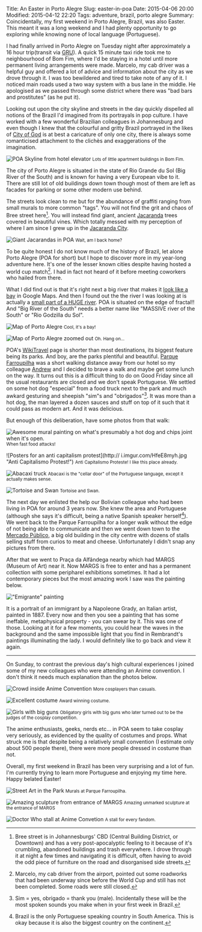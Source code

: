 Title: An Easter in Porto Alegre 
Slug: easter-in-poa
Date: 2015-04-06 20:00
Modified: 2015-04-12 22:20
Tags: adventure, brazil, porto alegre
Summary: Coincidentally, my first weekend in Porto Alegre, Brazil, was also Easter. This meant it was a long weekend and I had plenty opportunity to go exploring while knowing none of local language (Portuguese).

I had finally arrived in Porto Alegre on Tuesday night after approximately a 16 hour trip(transit via [GRU](https://en.wikipedia.org/wiki/S%C3%A3o_Paulo-Guarulhos_International_Airport)). A quick 15 minute taxi ride took me to neighbourhood of Bom Fim, where I'd be staying in a hotel until more permanent living arrangements were made. Marcelo, my cab driver was a helpful guy and offered a lot of advice and information about the city as we drove through it. I was too bewildered and tired to take note of any of it. I noticed main roads used a two way system with a bus lane in the middle. He apologised as we passed through some district where there was "bad bars and prostitutes" (as he put it).

Looking out upon the city skyline and streets in the day quickly dispelled all notions of the Brazil I'd imagined from its portrayals in pop culture. I have worked with a few wonderful Brazilian colleagues in Johannesburg and  even though I knew that the colourful and gritty Brazil portrayed in the likes of [City of God](http://www.imdb.com/title/tt0317248/) is at best a caricature of only one city, there is always some romanticised attachment to the clichès and exaggerations of the imagination.

![POA Skyline from hotel elevator](http://i.imgur.com/IvB2rBBh.jpg)
<small>Lots of little apartment buildings in Bom Fim.</small>

The city of Porto Alegre is situated in the state of Rio Grande du Sol (Big River of the South) and is known for having a very European vibe to it. There are still lot of old buildings down town though most of them are left as facades for parking or some other modern use behind. 

The streets look clean to me but for the abundance of graffiti ranging from small murals to more common "tags". You will not find the grit and chaos of Bree street here[^1]. You will instead find giant, ancient [Jacaranda](https://en.wikipedia.org/wiki/Jacaranda) trees covered in beautiful vines. Which totally messed with my perception of where I am since I grew up in the [Jacaranda City](http://showme.co.za/pretoria/tourism/the-jacaranda-city/).

![Giant Jacarandas in POA](http://i.imgur.com/K1StkTih.jpg "Ancient, giant Jacaranda trees")
<small>Wait, am I back home?</small>

To be quite honest I do not know much of the history of Brazil, let alone Porto Alegre (POA for short) but I hope to discover more in my year-long adventure here. It's one of the lesser known cities despite having hosted a world cup match[^2]. I had in fact not heard of it before meeting coworkers who hailed from there. 

What I did find out is that it's right next a big river that makes it [look like a bay](https://www.google.com.br/maps/@-30.0503783,-51.1901651,11z?hl=en) in Google Maps. And then I found out the the river I was looking at is actually a [small part of a HUGE river](https://www.google.com.br/maps/@-30.5023817,-51.1357736,9z?hl=en). POA is situated on the edge of fractal!! And "Big River of the South" needs a better name like "MASSIVE river of the South" or "Rio Godzilla du Sol".

![Map of Porto Alegre](http://i.imgur.com/W9yTSP9h.png)
<small>Cool, it's a bay!</small>


![Map of Porto Alegre zoomed out](http://i.imgur.com/5CaqxVMh.png "Rio Godzilla du Sol")
<small>Oh. Hang on...</small>

POA's [WikiTravel](http://wikitravel.org/en/Porto_Alegre) page is shorter than most destinations, its biggest feature being its parks. And boy, are the parks plentiful and beautiful. [Parque Farroupilha](https://en.wikipedia.org/wiki/Farroupilha_Park) was a short walking distance away from our hotel so my colleague [Andrew](https://twitter.com/amukizaa) and I decided to brave a walk and maybe get some lunch on the way. It turns out this is a difficult thing to do on Good Friday since all the usual restaurants are closed and we don't speak Portuguese. We settled on some hot dog "especial" from a food truck next to the park and much awkard gesturing and sheepish "sim"s and "obrigados"[^3]. It was more than a hot dog, the man layered a dozen sauces and stuff on top of it such that it could pass as modern art. And it was delicious.

But enough of this deliberation, have some photos from that walk:

![Awesome mural painting on what's presumably a hot dog and chips joint when it's open.](http://i.imgur.com/UDk2BIih.jpg "Fast food surrealism!")
<small>When fast food attacks!</small>

![Posters for an anti capitalism protest](http://
i.imgur.com/HfeE8myh.jpg "Anti Capitalismo Protest!")
<small>Anti Capitalismo Proteste! I like this place already.</small>

![Abacaxi truck](http://i.imgur.com/1mCW6Swh.jpg)
<small>Abacaxi is the "cellar door" of the Portuguese language, except it actually makes sense.</small>

![Tortoise and Swan](http://i.imgur.com/R1283WGh.jpg)
<small>Tortoise and Swan.</small>

The next day we enlisted the help our Bolivian colleague who had been living in POA for around 3 years now. She knew the area and Portuguese (although she says it's difficult, being a native Spanish speaker herself[^4]). We went back to the Parque Farroupilha for a longer walk without the edge of not being able to communicate and then we went down town to the [Mercado Público](https://en.wikipedia.org/wiki/Porto_Alegre_Public_Market), a big old building in the city centre with dozens of stalls selling stuff from curios to meat and cheese. Unfortunately I didn't snap any pictures from there.

After that we went to Praça da Alfândega nearby which had MARGS (Museum of Art) near it. Now MARGS is free to enter and has a permanent collection with some peripharel exhibitions sometimes. It had a lot contemporary pieces but the most amazing work I saw was the painting below.

!["Emigrante" painting](http://i.imgur.com/5VYtrrQh.jpg)

It is a portrait of an immigrant by a Napoleone Grady, an Italian artist, painted in 1887. Every now and then you see a painting that has some ineffable, metaphysical property - you can swear by it. This was one of those. Looking at it for a few moments, you could hear the waves in the background and the same impossible light that you find in Rembrandt's paintings illuminating the lady. I would definitely like to go back and view it again.

---

On Sunday, to contrast the previous day's high cultural experiences I joined some of my new colleagues who were attending an Anime convention. I don't think it needs much explanation than the photos below.

![Crowd inside Anime Convention](http://i.imgur.com/l3BhYHAh.jpg)
<small>More cosplayers than casuals.</small>

![Excellent costume](http://i.imgur.com/Y7QqR3oh.jpg)
<small>Award winning costume.</small>

![Girls with big guns](http://i.imgur.com/sDJVrAKh.jpg)
<small>Obligatory girls with big guns who later turned out to be the judges of the cosplay competition.</small>

The anime enthusiasts, geeks, nerds etc... in POA seem to take cosplay very seriously, as evidenced by the quality of costumes and props. What struck me is that despite being a relatively small convention (I estimate only about 500 people there), there were more people dressed in costume than not.

Overall, my first weekend in Brazil has been very surprising and a lot of fun. I'm currently trying to learn more Portuguese and enjoying my time here. Happy belated Easter!

![Street Art in the Park](http://i.imgur.com/kdORFIvh.jpg)
<small>Murals at Parque Farroupilha.</small>

![Amazing sculpture from entrance of MARGS](http://i.imgur.com/y3nT3k7h.jpg)
<small>Amazing unmarked sculpture at the entrance of MARGS</small>


![Doctor Who stall at Anime Convetion](http://i.imgur.com/qGsc2zFh.jpg)
<small>A stall for every fandom.</small>

[^1]: Bree street is in Johannesburgs' CBD (Central Building District, or Downtown) and has a very post-apocalyptic feeling to it because of it's crumbling, abandoned buildings and trash everywhere. I drove through it at night a few times and navigating it is difficult, often having to avoid the odd piece of furniture on the road and disorganised side streets.

[^2]: Marcelo, my cab driver from the airport, pointed out some roadworks that had been underway since before the World Cup and still has not been completed. Some 	roads were still closed.

[^3]: Sim = yes, obrigado = thank you (male). Incidentally these will be the most spoken sounds you make when in your first week in Brazil.

[^4]: Brazil is the only Portuguese speaking country in South America. This is okay because it is also the biggest country on the continent.